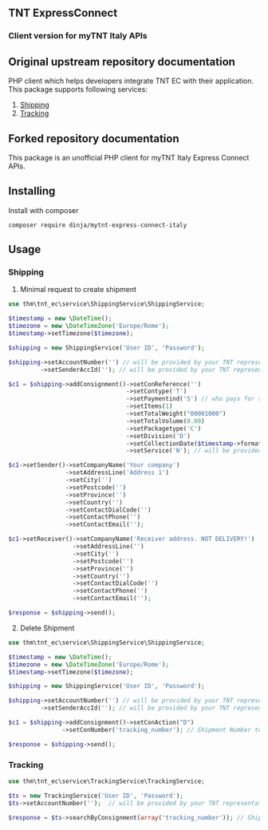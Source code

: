 ## TNT ExpressConnect

### Client version for myTNT Italy APIs

## Original upstream repository documentation

PHP client which helps developers integrate TNT EC with their application.
This package supports following services:
1. [Shipping](https://github.com/200MPH/tnt/blob/develop/docs/Shipping/howTo.md)
2. [Tracking](https://github.com/200MPH/tnt/blob/develop/docs/Tracking/howTo.md)

## Forked repository documentation

This package is an unofficial PHP client for myTNT Italy Express Connect APIs.

## Installing
Install with composer
```shell
composer require dinja/mytnt-express-connect-italy
```

## Usage
### Shipping

1. Minimal request to create shipment

```php
use thm\tnt_ec\service\ShippingService\ShippingService;

$timestamp = new \DateTime();
$timezone = new \DateTimeZone('Europe/Rome');
$timestamp->setTimezone($timezone);

$shipping = new ShippingService('User ID', 'Password');

$shipping->setAccountNumber('') // will be provided by your TNT representative.
         ->setSenderAccId(''); // will be provided by your TNT representative.

$c1 = $shipping->addConsignment()->setConReference('')
                                 ->setContype('T')
                                 ->setPaymentind('S') // who pays for shipping S-sender, R-receiver
                                 ->setItems(1)
                                 ->setTotalWeight("00001000")
                                 ->setTotalVolume(0.00)
                                 ->setPackagetype('C')
                                 ->setDivision('D')
                                 ->setCollectionDate($timestamp->format('Ymd'))
                                 ->setService('N'); // will be provided by your TNT representative.

$c1->setSender()->setCompanyName('Your company')
                ->setAddressLine('Address 1')
                ->setCity('')
                ->setPostcode('')
                ->setProvince('')
                ->setCountry('')
                ->setContactDialCode('')
                ->setContactPhone('')
                ->setContactEmail('');

$c1->setReceiver()->setCompanyName('Receiver address. NOT DELIVERY!')
                  ->setAddressLine('')
                  ->setCity('')
                  ->setPostcode('')
                  ->setProvince('')
                  ->setCountry('')
                  ->setContactDialCode('')
                  ->setContactPhone('')
                  ->setContactEmail('');

$response = $shipping->send();
```

2. Delete Shipment

```php
use thm\tnt_ec\service\ShippingService\ShippingService;

$timestamp = new \DateTime();
$timezone = new \DateTimeZone('Europe/Rome');
$timestamp->setTimezone($timezone);

$shipping = new ShippingService('User ID', 'Password');

$shipping->setAccountNumber('') // will be provided by your TNT representative.
         ->setSenderAccId(''); // will be provided by your TNT representative.

$c1 = $shipping->addConsignment()->setConAction("D")
               ->setConNumber('tracking_number'); // Shipment Number to delete

$response = $shipping->send();
```

### Tracking
```php
use thm\tnt_ec\service\TrackingService\TrackingService;

$ts = new TrackingService('User ID', 'Password');
$ts->setAccountNumber('');  // will be provided by your TNT representative.

$response = $ts->searchByConsignment(array('tracking_number')); // Shipment Number to search
```
